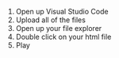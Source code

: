 1. Open up Visual Studio Code
2. Upload all of the files
3. Open up your file explorer
4. Double click on your html file
5. Play
